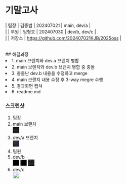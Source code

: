 
# 기말고사

| 팀장 | 김종범 | 202407021 | main, dev/a | <br>|
| 부원 | 임형호 | 202407030 | dev/b, dev/c |<br>|
| 저장소 | https://github.com/202407021KJB/2025oss |

<br/>
## 해결과정
<li>1. main 브렌치와 dev.a 브랜치 병합</li>
<li>2. main 브렌치와 dev.b 브랜치 병합 중 충돌</li>
<li>3. 충돌난 dev.b 내용을 수정하고 merge </li>
<li>4. main 브랜치 내용 수정 후 3-way megre 수행 </li>
<li>5. 결과화면 캡쳐 </li>
<li>6. readme.md </li>


### 스크린샷
<ol>
<li>팀장</li>
<li>main 브랜치</li>
<img src = "/images/main수정.png" width="20" height = "20"/>


<li>dev/a 브랜치</li>
<img src = "/images/deva수정.png" width="20" height = "20">

<li>팀원</li>
<li>dev/b</li>
<img src = "/images/mod수정.png" width="20" height = "20">
<img src = "/images/mul수정.png" width="20" height = "20">
<img src = "/images/add수정.png" width="20" height = "20">

<li>dev/c</li>
<img src = "https://user-images.githubusercontent.com/100755512/192139373-9607aff5-3b2b-4fc5-8b9b-795c4d59f408.png" width="20" height = "20"/>
